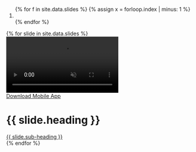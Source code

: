 <div id='carousel' class='carousel slide carousel-fade once contain' data-ride='carousel'>
  <ol class='carousel-indicators flex' id = 'indicate'>
    {% for f in site.data.slides %}
      {% assign x = forloop.index | minus: 1 %}
      <li data-target='#carousel' data-slide-to='{{ x }}' {% if x == 0 %} class='active' {% endif %}></li>
    {% endfor %}
  </ol>
  <div class='carousel-inner'>
    {% for slide in site.data.slides %}
      <div class="item {% if forloop.index == 1 %} {{'active'}}{% endif %}">
        <video autoplay loop muted>
          <source src = '{{site.baseurl}}/assets/video{{ forloop.index }}.mp4'>
        </video>
        <div class = 'shadow'  style = 'background: {{ slide.background }};'>
          <div class = 'hold contain'>
            <div class = 'hold-center'>
            <a href="https://play.google.com/store/apps/details?id=co.sonofy.smartroomsolutions&pcampaignid=MKT-Other-global-all-co-prtnr-py-PartBadge-Mar2515-1" class = 'download flex' target = '_blank'>
              <div class = 'flex'>
              <i class="fa fa-android" aria-hidden = 'true'></i>
             <span>Download Mobile App</span>
              </div>
            </a>
              <h1>{{ slide.heading }}</h1>
              <span class = 'downs displace'>
                <a class = 'ui' href = '{{ site.baseurl }}/#ui'>
                  {{ slide.sub-heading }}
                  <i class="fa fa-arrow-circle-o-right" aria-hidden = 'true'></i>
                </a>
              </span>
            </div>
          </div>
        </div>
      </div>
    {% endfor %}
  </div>
</div>